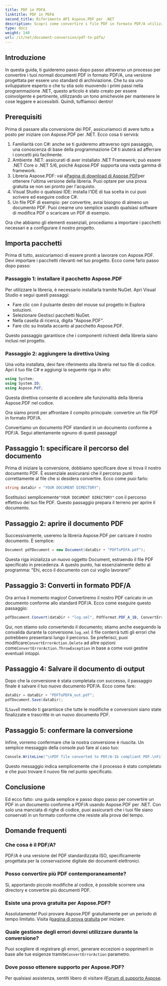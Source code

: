 ```yaml
---
title: PDF in PDFA
linktitle: PDF in PDFA
second_title: Riferimento API Aspose.PDF per .NET
description: Scopri come convertire i file PDF in formato PDF/A utilizzando Aspose.PDF per .NET con questo tutorial passo dopo passo.
type: docs
weight: 140
url: /it/net/document-conversion/pdf-to-pdfa/
---
```

## Introduzione

In questa guida, ti guideremo passo dopo passo attraverso un processo per convertire i tuoi normali documenti PDF in formato PDF/A, una versione progettata per essere uno standard di archiviazione. Che tu sia uno sviluppatore esperto o che tu stia solo muovendo i primi passi nella programmazione .NET, questo articolo è stato creato per essere coinvolgente e pertinente, utilizzando un tono amichevole per mantenere le cose leggere e accessibili. Quindi, tuffiamoci dentro!

## Prerequisiti

Prima di passare alla conversione dei PDF, assicuriamoci di avere tutto a posto per iniziare con Aspose.PDF per .NET. Ecco cosa ti servirà:

1. Familiarità con C#: anche se ti guideremo attraverso ogni passaggio, una conoscenza di base della programmazione C# ti aiuterà ad afferrare i concetti più facilmente.
2. Ambiente .NET: assicurati di aver installato .NET Framework; può essere .NET Core o .NET 5/6, poiché Aspose.PDF supporta una vasta gamma di framework.
3.  Libreria Aspose.PDF: vai a[Pagina di download di Aspose PDF](https://releases.aspose.com/pdf/net)per ottenere l'ultima versione della libreria. Puoi optare per una prova gratuita se non sei pronto per l'acquisto.
4. Visual Studio o qualsiasi IDE: installa l'IDE di tua scelta in cui puoi scrivere ed eseguire codice C#.
5. Un file PDF di esempio: per convertire, avrai bisogno di almeno un documento PDF. Puoi crearne uno semplice usando qualsiasi software di modifica PDF o scaricare un PDF di esempio.

Ora che abbiamo gli elementi essenziali, procediamo a importare i pacchetti necessari e a configurare il nostro progetto.

## Importa pacchetti

Prima di tutto, assicuriamoci di essere pronti a lavorare con Aspose.PDF. Devi importare i pacchetti rilevanti nel tuo progetto. Ecco come farlo passo dopo passo:

### Passaggio 1: installare il pacchetto Aspose.PDF

Per utilizzare la libreria, è necessario installarla tramite NuGet. Apri Visual Studio e segui questi passaggi:

- Fare clic con il pulsante destro del mouse sul progetto in Esplora soluzioni.
- Selezionare Gestisci pacchetti NuGet.
- Nella casella di ricerca, digita "Aspose.PDF".
- Fare clic su Installa accanto al pacchetto Aspose.PDF.

Questo passaggio garantisce che i componenti richiesti della libreria siano inclusi nel progetto.

### Passaggio 2: aggiungere la direttiva Using

Una volta installata, devi fare riferimento alla libreria nel tuo file di codice. Apri il tuo file C# e aggiungi la seguente riga in alto:

```csharp
using System;
using System.IO;
using Aspose.Pdf;
```

Questa direttiva consente di accedere alle funzionalità della libreria Aspose.PDF nel codice.

Ora siamo pronti per affrontare il compito principale: convertire un file PDF in formato PDF/A.

Convertiamo un documento PDF standard in un documento conforme a PDF/A. Segui attentamente ognuno di questi passaggi!

## Passaggio 1: specificare il percorso del documento

Prima di iniziare la conversione, dobbiamo specificare dove si trova il nostro documento PDF. È essenziale assicurarsi che il percorso punti correttamente al file che si desidera convertire. Ecco come puoi farlo:

```csharp
string dataDir = "YOUR DOCUMENT DIRECTORY";
```

 Sostituisci semplicemente`"YOUR DOCUMENT DIRECTORY"` con il percorso effettivo del tuo file PDF. Questo passaggio prepara il terreno per aprire il documento.

## Passaggio 2: aprire il documento PDF

Successivamente, useremo la libreria Aspose.PDF per caricare il nostro documento. È semplice:

```csharp
Document pdfDocument = new Document(dataDir + "PDFToPDFA.pdf");
```

Questa riga inizializza un nuovo oggetto Document, estraendo il file PDF specificato in precedenza. A questo punto, hai essenzialmente detto al programma: "Ehi, ecco il documento con cui voglio lavorare!"

## Passaggio 3: Converti in formato PDF/A

Ora arriva il momento magico! Convertiremo il nostro PDF caricato in un documento conforme allo standard PDF/A. Ecco come eseguire questo passaggio:

```csharp
pdfDocument.Convert(dataDir + "log.xml", PdfFormat.PDF_A_1B, ConvertErrorAction.Delete);
```

 Qui, non stiamo solo convertendo il documento; stiamo anche eseguendo la convalida durante la conversione.`log.xml` il file conterrà tutti gli errori che potrebbero presentarsi lungo il percorso. Se preferisci, puoi modificare`ConvertErrorAction.Delete` ad altre opzioni come`ConvertErrorAction.ThrowException` in base a come vuoi gestire eventuali intoppi.

## Passaggio 4: Salvare il documento di output

Dopo che la conversione è stata completata con successo, il passaggio finale è salvare il tuo nuovo documento PDF/A. Ecco come fare:

```csharp
dataDir = dataDir + "PDFToPDFA_out.pdf";
pdfDocument.Save(dataDir);
```

 IL`Save`Il metodo ti garantisce che tutte le modifiche e conversioni siano state finalizzate e trascritte in un nuovo documento PDF.

## Passaggio 5: confermare la conversione

Infine, vorremo confermare che la nostra conversione è riuscita. Un semplice messaggio della console può fare al caso tuo:

```csharp
Console.WriteLine("\nPDF file converted to PDF/A-1b compliant PDF.\nFile saved at " + dataDir);
```

Questo messaggio indica semplicemente che il processo è stato completato e che puoi trovare il nuovo file nel punto specificato.

## Conclusione

Ed ecco fatto: una guida semplice e passo dopo passo per convertire un PDF in un documento conforme a PDF/A usando Aspose.PDF per .NET. Con solo una manciata di righe di codice, puoi assicurarti che i tuoi file siano conservati in un formato conforme che resiste alla prova del tempo.


## Domande frequenti

### Che cosa è il PDF/A?
PDF/A è una versione del PDF standardizzata ISO, specificamente progettata per la conservazione digitale dei documenti elettronici.

### Posso convertire più PDF contemporaneamente?
Sì, apportando piccole modifiche al codice, è possibile scorrere una directory e convertire più documenti PDF.

### Esiste una prova gratuita per Aspose.PDF?
Assolutamente! Puoi provare Aspose.PDF gratuitamente per un periodo di tempo limitato. Visita il[pagina di prova gratuita](https://releases.aspose.com/) per iniziare.

### Quale gestione degli errori dovrei utilizzare durante la conversione?
 Puoi scegliere di registrare gli errori, generare eccezioni o sopprimerli in base alle tue esigenze tramite`ConvertErrorAction` parametro.

### Dove posso ottenere supporto per Aspose.PDF?
 Per qualsiasi assistenza, sentiti libero di visitare il[Forum di supporto Aspose](https://forum.aspose.com/c/pdf/10).
